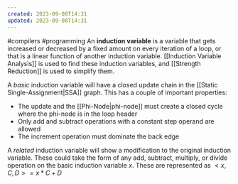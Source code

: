 ```yaml
---
created: 2023-09-08T14:31
updated: 2023-09-08T14:31
---
```

#compilers #programming 
An **induction variable** is a variable that gets increased or decreased by a fixed amount on every iteration of a loop, or that is a linear function of another induction variable. [[Induction Variable Analysis]] is used to find these induction variables, and [[Strength Reduction]] is used to simplify them.

A *basic* induction variable will have a closed update chain in the [[Static Single-Assignment|SSA]] graph. This has a couple of important properties:
- The update and the [[Phi-Node|phi-node]] must create a closed cycle where the phi-node is in the loop header
- Only add and subtract operations with a constant step operand are allowed
- The increment operation must dominate the back edge

A *related* induction variable will show a modification to the original induction variable. These could take the form of any add, subtract, multiply, or divide operation on the basic induction variable $x$. These are represented as $<x, C, D> = x*C+D$